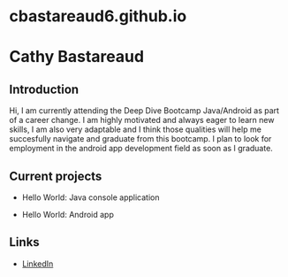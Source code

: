 # cbastareaud6.github.io

# Cathy Bastareaud

## Introduction

Hi, I am currently attending the Deep Dive Bootcamp Java/Android as part of a career change.
I am highly motivated and always eager to learn new skills, I am also very adaptable and I think those qualities 
will help me succesfully navigate and graduate from this bootcamp.
I plan to look for employment in the android app development field as soon as I graduate.

## Current projects

* Hello World: Java console application

* Hello World:  Android app 

## Links

* [LinkedIn](www.linkedin.com/in/cathy-bastareaud)